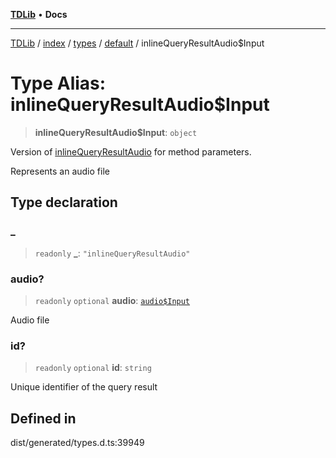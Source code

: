 [**TDLib**](../../../../../../README.md) • **Docs**

***

[TDLib](../../../../../../modules.md) / [index](../../../../../README.md) / [types](../../../README.md) / [default](../README.md) / inlineQueryResultAudio$Input

# Type Alias: inlineQueryResultAudio$Input

> **inlineQueryResultAudio$Input**: `object`

Version of [inlineQueryResultAudio](inlineQueryResultAudio.md) for method parameters.

Represents an audio file

## Type declaration

### \_

> `readonly` **\_**: `"inlineQueryResultAudio"`

### audio?

> `readonly` `optional` **audio**: [`audio$Input`](audio$Input.md)

Audio file

### id?

> `readonly` `optional` **id**: `string`

Unique identifier of the query result

## Defined in

dist/generated/types.d.ts:39949
